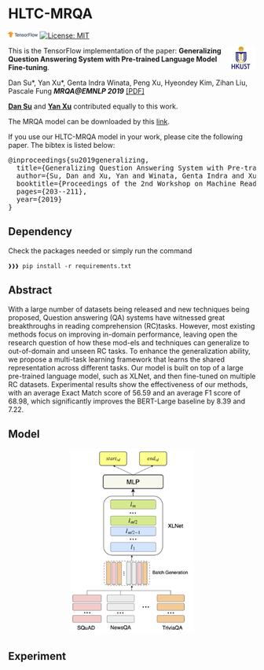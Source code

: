 # HLTC-MRQA
<img src="img/tensorflow.png" width="12%"> [![License: MIT](https://img.shields.io/badge/License-MIT-yellow.svg)](https://opensource.org/licenses/MIT) 

<img align="right" src="img/HKUST.jpg" width="12%">

This is the TensorFlow implementation of the paper:
**Generalizing Question Answering System with Pre-trained Language Model Fine-tuning**. 

Dan Su*, Yan Xu*, Genta Indra Winata, Peng Xu, Hyeondey Kim, Zihan Liu, Pascale Fung  ***MRQA@EMNLP 2019*** [[PDF]](https://www.aclweb.org/anthology/D19-5827.pdf)

[**Dan Su**]() and [**Yan Xu**](https://github.com/yana-xuyan)  contributed equally to this work. 

The MRQA model can be downloaded by this [link](https://drive.google.com/drive/folders/1yjzYN_KCz8uLobqaUddftBGPAZ6uSDDj?usp=sharing).

If you use our HLTC-MRQA model in your work, please cite the following paper. The bibtex is listed below:
<pre>
@inproceedings{su2019generalizing,
  title={Generalizing Question Answering System with Pre-trained Language Model Fine-tuning},
  author={Su, Dan and Xu, Yan and Winata, Genta Indra and Xu, Peng and Kim, Hyeondey and Liu, Zihan and Fung, Pascale},
  booktitle={Proceedings of the 2nd Workshop on Machine Reading for Question Answering},
  pages={203--211},
  year={2019}
}
</pre>

## Dependency
Check the packages needed or simply run the command
```console
❱❱❱ pip install -r requirements.txt
```

## Abstract
With a large number of datasets being released and new techniques being proposed, Question answering (QA) systems have witnessed great breakthroughs in reading comprehension (RC)tasks. However, most existing methods focus on improving in-domain performance, leaving open the research question of how these mod-els and techniques can generalize to out-of-domain and unseen RC tasks. To enhance the generalization ability, we propose a multi-task learning framework that learns the shared representation across different tasks. Our model is built on top of a large pre-trained language model, such as XLNet, and then fine-tuned on multiple RC datasets. Experimental results show the effectiveness of our methods, with an average Exact Match score of 56.59 and an average F1 score of 68.98, which significantly improves the BERT-Large baseline by 8.39 and 7.22.

## Model
<p align="center">
<img src="img/model.png" width="50%" />
</p>

## Experiment


